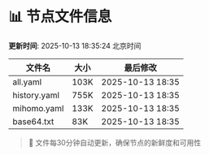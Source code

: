 # 📊 节点文件信息

**更新时间**: 2025-10-13 18:35:24 北京时间

| 文件名 | 大小 | 最后修改 |
|--------|------|----------|
| all.yaml | 103K | 2025-10-13 18:35 |
| history.yaml | 755K | 2025-10-13 18:35 |
| mihomo.yaml | 133K | 2025-10-13 18:35 |
| base64.txt | 83K | 2025-10-13 18:35 |

> 🔄 文件每30分钟自动更新，确保节点的新鲜度和可用性
